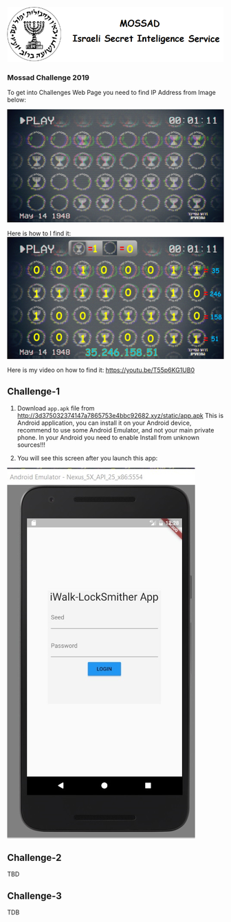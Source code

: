 <img src="mossad.png">

### Mossad Challenge 2019

To get into Challenges Web Page you need to find IP Address from Image below:

<img src="./ChallengeEntry/image1.png">

Here is how to I find it:
<img src="./ChallengeEntry/image1solution.jpg">

Here is my video on how to find it: https://youtu.be/T55p6KG1UB0


## Challenge-1

1. Download `app.apk` file from http://3d375032374147a7865753e4bbc92682.xyz/static/app.apk
This is Android application, you can install it on your Android device, recommend to use some Android Emulator, and not your main private phone.
In your Android you need to enable Install from unknown sources!!!


2. You will see this screen after you launch this app:
<img src="./Challenge1/image1.jpg">

## Challenge-2
TBD

## Challenge-3
TDB
